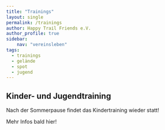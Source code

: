 ```yaml
---
title: "Trainings"
layout: single
permalink: /trainings
author: Happy Trail Friends e.V.
author_profile: true
sidebar:
    nav: "vereinsleben"
tags:
  - trainings
  - gelände
  - spot
  - jugend
---
```


## Kinder- und Jugendtraining
Nach der Sommerpause findet das Kindertraining wieder statt!

Mehr Infos bald hier!